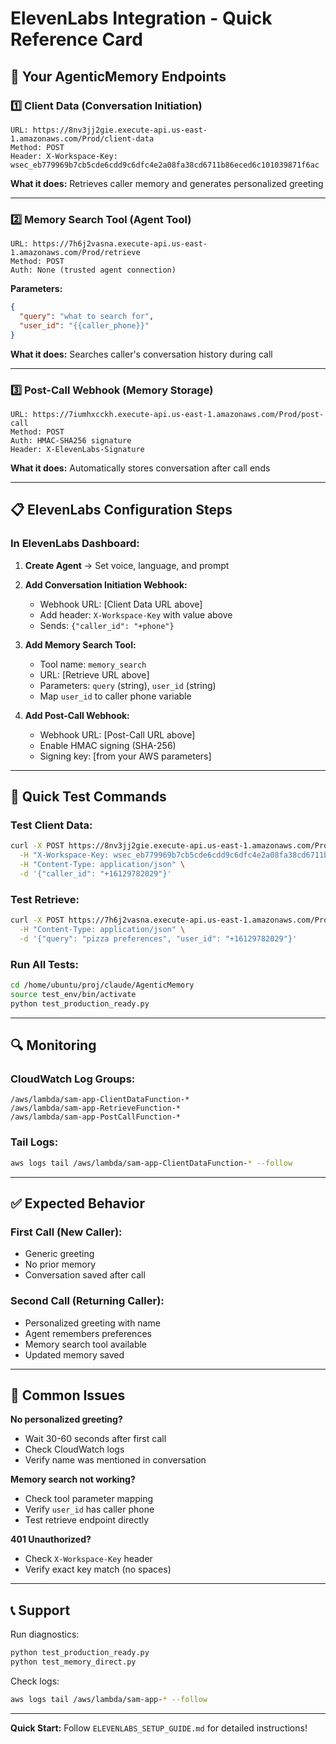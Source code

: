 # ElevenLabs Integration - Quick Reference Card

## 🚀 Your AgenticMemory Endpoints

### 1️⃣ Client Data (Conversation Initiation)
```
URL: https://8nv3jj2gie.execute-api.us-east-1.amazonaws.com/Prod/client-data
Method: POST
Header: X-Workspace-Key: wsec_eb779969b7cb5cde6cdd9c6dfc4e2a08fa38cd6711b86eced6c101039871f6ac
```

**What it does:** Retrieves caller memory and generates personalized greeting

---

### 2️⃣ Memory Search Tool (Agent Tool)
```
URL: https://7h6j2vasna.execute-api.us-east-1.amazonaws.com/Prod/retrieve
Method: POST
Auth: None (trusted agent connection)
```

**Parameters:**
```json
{
  "query": "what to search for",
  "user_id": "{{caller_phone}}"
}
```

**What it does:** Searches caller's conversation history during call

---

### 3️⃣ Post-Call Webhook (Memory Storage)
```
URL: https://7iumhxcckh.execute-api.us-east-1.amazonaws.com/Prod/post-call
Method: POST
Auth: HMAC-SHA256 signature
Header: X-ElevenLabs-Signature
```

**What it does:** Automatically stores conversation after call ends

---

## 📋 ElevenLabs Configuration Steps

### In ElevenLabs Dashboard:

1. **Create Agent** → Set voice, language, and prompt

2. **Add Conversation Initiation Webhook:**
   - Webhook URL: [Client Data URL above]
   - Add header: `X-Workspace-Key` with value above
   - Sends: `{"caller_id": "+phone"}`

3. **Add Memory Search Tool:**
   - Tool name: `memory_search`
   - URL: [Retrieve URL above]
   - Parameters: `query` (string), `user_id` (string)
   - Map `user_id` to caller phone variable

4. **Add Post-Call Webhook:**
   - Webhook URL: [Post-Call URL above]
   - Enable HMAC signing (SHA-256)
   - Signing key: [from your AWS parameters]

---

## 🧪 Quick Test Commands

### Test Client Data:
```bash
curl -X POST https://8nv3jj2gie.execute-api.us-east-1.amazonaws.com/Prod/client-data \
  -H "X-Workspace-Key: wsec_eb779969b7cb5cde6cdd9c6dfc4e2a08fa38cd6711b86eced6c101039871f6ac" \
  -H "Content-Type: application/json" \
  -d '{"caller_id": "+16129782029"}'
```

### Test Retrieve:
```bash
curl -X POST https://7h6j2vasna.execute-api.us-east-1.amazonaws.com/Prod/retrieve \
  -H "Content-Type: application/json" \
  -d '{"query": "pizza preferences", "user_id": "+16129782029"}'
```

### Run All Tests:
```bash
cd /home/ubuntu/proj/claude/AgenticMemory
source test_env/bin/activate
python test_production_ready.py
```

---

## 🔍 Monitoring

### CloudWatch Log Groups:
```
/aws/lambda/sam-app-ClientDataFunction-*
/aws/lambda/sam-app-RetrieveFunction-*
/aws/lambda/sam-app-PostCallFunction-*
```

### Tail Logs:
```bash
aws logs tail /aws/lambda/sam-app-ClientDataFunction-* --follow
```

---

## ✅ Expected Behavior

### First Call (New Caller):
- Generic greeting
- No prior memory
- Conversation saved after call

### Second Call (Returning Caller):
- Personalized greeting with name
- Agent remembers preferences
- Memory search tool available
- Updated memory saved

---

## 🐛 Common Issues

**No personalized greeting?**
- Wait 30-60 seconds after first call
- Check CloudWatch logs
- Verify name was mentioned in conversation

**Memory search not working?**
- Check tool parameter mapping
- Verify `user_id` has caller phone
- Test retrieve endpoint directly

**401 Unauthorized?**
- Check `X-Workspace-Key` header
- Verify exact key match (no spaces)

---

## 📞 Support

Run diagnostics:
```bash
python test_production_ready.py
python test_memory_direct.py
```

Check logs:
```bash
aws logs tail /aws/lambda/sam-app-* --follow
```

---

**Quick Start:** Follow `ELEVENLABS_SETUP_GUIDE.md` for detailed instructions!
